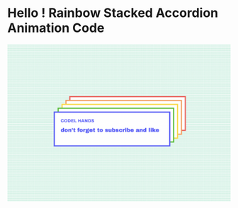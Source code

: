 # Hello ! Rainbow Stacked Accordion Animation Code 

![code look :](img/Screen%20Shot%202022-07-02%20at%2014.25.59.png)